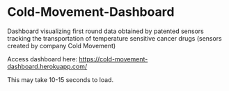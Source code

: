 # Cold-Movement-Dashboard
Dashboard visualizing first round data obtained by patented sensors tracking the transportation of temperature sensitive cancer drugs (sensors created by company Cold Movement)

Access dashboard here: https://cold-movement-dashboard.herokuapp.com/

This may take 10-15 seconds to load.
